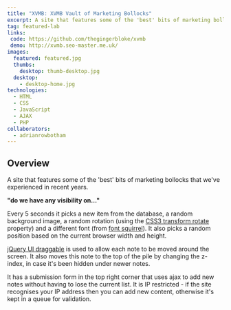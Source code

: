 ```yaml
---
title: "XVMB: XVMB Vault of Marketing Bollocks"
excerpt: A site that features some of the 'best' bits of marketing bollocks that we've experienced in recent years.
tag: featured-lab
links:
 code: https://github.com/thegingerbloke/xvmb
 demo: http://xvmb.seo-master.me.uk/
images:
  featured: featured.jpg
  thumbs:
    desktop: thumb-desktop.jpg
  desktop:
    - desktop-home.jpg
technologies:
  - HTML
  - CSS
  - JavaScript
  - AJAX
  - PHP
collaborators:
  - adrianrowbotham
---
```


## Overview

A site that features some of the 'best' bits of marketing bollocks that we've experienced in recent years.

**"do we have any visibility on&hellip;"**

Every 5 seconds it picks a new item from the database, a random background image, a random rotation (using the [CSS3 transform rotate](https://developer.mozilla.org/en/CSS/-moz-transform) property) and a different font (from [font squirrel](http://www.fontsquirrel.com/)). It also picks a random position based on the current browser width and height.

[jQuery UI draggable](http://jqueryui.com/demos/draggable/) is used to allow each note to be moved around the screen.  It also moves this note to the top of the pile by changing the z-index, in case it's been hidden under newer notes.

It has a submission form in the top right corner that uses ajax to add new notes without having to lose the current list.  It is IP restricted - if the site recognises your IP address then you can add new content, otherwise it's kept in a queue for validation.

